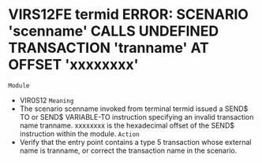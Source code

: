 # VIRS12FE termid ERROR: SCENARIO 'scenname' CALLS UNDEFINED TRANSACTION 'tranname' AT OFFSET 'xxxxxxxx'
`Module`
- VIR0S12
`Meaning`
- The scenario scenname invoked from terminal termid issued a SEND$ TO or SEND$ VARIABLE-TO instruction specifying an invalid transaction name tranname. xxxxxxxx is the hexadecimal offset of the SEND$ instruction within the module.
`Action`
- Verify that the entry point contains a type 5 transaction whose external name is tranname, or correct the transaction name in the scenario.

